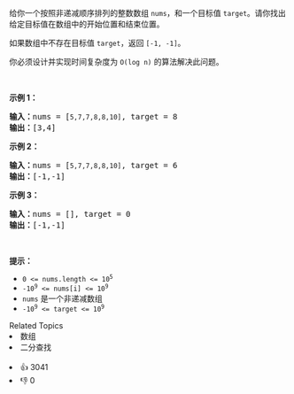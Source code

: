 <p>给你一个按照非递减顺序排列的整数数组 <code>nums</code>，和一个目标值 <code>target</code>。请你找出给定目标值在数组中的开始位置和结束位置。</p>

<p>如果数组中不存在目标值 <code>target</code>，返回&nbsp;<code>[-1, -1]</code>。</p>

<p>你必须设计并实现时间复杂度为&nbsp;<code>O(log n)</code>&nbsp;的算法解决此问题。</p>

<p>&nbsp;</p>

<p><strong>示例 1：</strong></p>

<pre>
<strong>输入：</strong>nums = [<span><code>5,7,7,8,8,10]</code></span>, target = 8
<strong>输出：</strong>[3,4]</pre>

<p><strong>示例&nbsp;2：</strong></p>

<pre>
<strong>输入：</strong>nums = [<span><code>5,7,7,8,8,10]</code></span>, target = 6
<strong>输出：</strong>[-1,-1]</pre>

<p><strong>示例 3：</strong></p>

<pre>
<strong>输入：</strong>nums = [], target = 0
<strong>输出：</strong>[-1,-1]</pre>

<p>&nbsp;</p>

<p><strong>提示：</strong></p>

<ul> 
 <li><code>0 &lt;= nums.length &lt;= 10<sup>5</sup></code></li> 
 <li><code>-10<sup>9</sup>&nbsp;&lt;= nums[i]&nbsp;&lt;= 10<sup>9</sup></code></li> 
 <li><code>nums</code>&nbsp;是一个非递减数组</li> 
 <li><code>-10<sup>9</sup>&nbsp;&lt;= target&nbsp;&lt;= 10<sup>9</sup></code></li> 
</ul>

<div><div>Related Topics</div><div><li>数组</li><li>二分查找</li></div></div><br><div><li>👍 3041</li><li>👎 0</li></div>